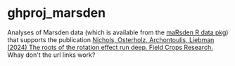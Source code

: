 # ghproj_marsden
Analyses of Marsden data (which is available from the [maRsden R data pkg]([url](https://github.com/vanichols/maRsden))) that supports the publication [Nichols, Osterholz, Archontoulis, Liebman (2024) The roots of the rotation effect run deep. Field Crops Research.]([url](https://www.sciencedirect.com/science/article/pii/S0378429024003939)) Whay don't the url links work?
